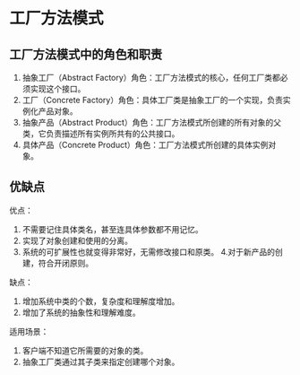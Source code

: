 # 工厂方法模式

## 工厂方法模式中的角色和职责

1. 抽象工厂（Abstract Factory）角色：工厂方法模式的核心，任何工厂类都必须实现这个接口。
2. 工厂（Concrete Factory）角色：具体工厂类是抽象工厂的一个实现，负责实例化产品对象。
3. 抽象产品（Abstract Product）角色：工厂方法模式所创建的所有对象的父类，它负责描述所有实例所共有的公共接口。
4. 具体产品（Concrete Product）角色：工厂方法模式所创建的具体实例对象。

## 优缺点

优点：

1. 不需要记住具体类名，甚至连具体参数都不用记忆。
2. 实现了对象创建和使用的分离。
3. 系统的可扩展性也就变得非常好，无需修改接口和原类。
   4.对于新产品的创建，符合开闭原则。

缺点：

1. 增加系统中类的个数，复杂度和理解度增加。
2. 增加了系统的抽象性和理解难度。

适用场景：

1. 客户端不知道它所需要的对象的类。
2. 抽象工厂类通过其子类来指定创建哪个对象。